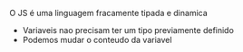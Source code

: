 O JS é uma linguagem fracamente tipada e
dinamica
- Variaveis nao precisam ter um tipo
previamente definido
- Podemos mudar o conteudo da variavel